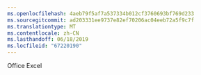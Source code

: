 ```yaml
---
ms.openlocfilehash: 4aeb79f5af7a537334b012cf3760693bf769d233
ms.sourcegitcommit: ad203331ee9737e82ef70206ac04eeb72a5f9c7f
ms.translationtype: MT
ms.contentlocale: zh-CN
ms.lasthandoff: 06/18/2019
ms.locfileid: "67220190"
---
```

Office Excel